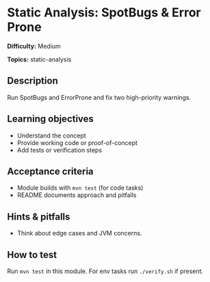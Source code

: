 # Static Analysis: SpotBugs & Error Prone

**Difficulty:** Medium

**Topics:** static-analysis

## Description

Run SpotBugs and ErrorProne and fix two high-priority warnings.


## Learning objectives

- Understand the concept
- Provide working code or proof-of-concept
- Add tests or verification steps

## Acceptance criteria

- Module builds with `mvn test` (for code tasks)
- README documents approach and pitfalls

## Hints & pitfalls

- Think about edge cases and JVM concerns.

## How to test

Run `mvn test` in this module. For env tasks run `./verify.sh` if present.
